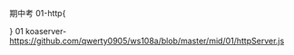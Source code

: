 期中考
01-http{
    
}
    01 koaserver-https://github.com/qwerty0905/ws108a/blob/master/mid/01/httpServer.js
